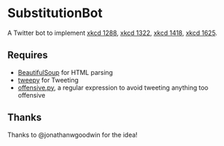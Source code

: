 SubstitutionBot
=============

A Twitter bot to implement [xkcd 1288](http://xkcd.com/1288/),
[xkcd 1322](https://xkcd.com/1322/), [xkcd 1418](https://xkcd.com/1418/), [xkcd 1625](https://xkcd.com/1625/).
## Requires ##
* [BeautifulSoup](http://www.crummy.com/software/BeautifulSoup/) for HTML parsing
* [tweepy](https://github.com/tweepy/tweepy) for Tweeting
* [offensive.py](https://github.com/mollywhite/CyberPrefixer/blob/master/offensive.py),
  a regular expression to avoid tweeting anything too offensive

## Thanks ##
Thanks to @jonathanwgoodwin for the idea!
